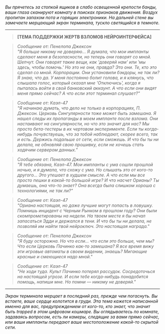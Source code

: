 _Вы прячетесь за стопкой ящиков в слабо освещенной крепости банды, ваши глаза сканируют комнату в поисках признаков движения. Воздух пропитан запахом пота и горящих электроники. На дальней стене вы замечаете мерцающий экран терминала, тускло светящийся в темноте._

---

> **[ТЕМА ПОДДЕРЖКИ ЖЕРТВ ВЗЛОМОВ НЕЙРОИНТЕРФЕЙСА]**

> _Сообщение от: Пенелопа Джексон_  
> _"Я больше никому не доверяю... Я думала, что мои импланты сделают меня в безопасности, но теперь они говорят со мной. Шепчут. Они говорят такие вещи, как 'доверяй нам' или 'мы здесь, чтобы помочь.' Но это не они, правда? Это они. Те, кто это сделал со мной. Корпорации. Они установили бэкдоры, не так ли? Я знаю, что да. У меня постоянно болит голова, и я клянусь, что слышала голос, который сказал мне 'Отключись', когда я пыталась войти в свой банковский аккаунт. А что если они видят меня прямо сейчас? А что если этот терминал слушает?"_

> _Сообщение от: Каэл-47_  
> _"Я начинаю думать, что дело не только в корпорациях, П. Джексон. Церковь Сингулярности тоже может быть замешана. Я нашел следы их пропаганды в моем импланте после взлома. Они настаивают на сингулярности, но что это значит для нас? Мы просто бета-тестеры в их чертовом эксперименте. Если ты когда-нибудь почувствуешь, что за тобой наблюдают, скорее всего, так и есть. Держись подальше от сети, если сможешь. И что бы ты ни делала, не обновляй свою прошивку, если не хочешь стать ходячим сервером данных."_

> _Сообщение от: Пенелопа Джексон_  
> _"Я тебе обязана, Каэл-47. Мои импланты с ума сошли прошлой ночью, и я думала, что схожу с ума. Но слышать это от кого-то другого... Это утешает в худшем смысле. А что если мы все просто пешки в какой-то большой игре? И что насчет Орианы? Ты думаешь, она что-то знает? Она всегда была слишком хороша с технологиями, не так ли?"_

> _Сообщение от: Каэл-47_  
> _"Ориана настоящая, но даже лучшие могут попасть в ловушку. Помнишь инцидент с Черным Рынком в прошлом году? Они были скомпрометированы на недели. На твоем месте я бы начал запасаться Эдди и держался в тени. И что бы ты ни делала, не позволяй им найти твой нейроключ. Это настоящая награда."_

> _Сообщение от: Пенелопа Джексон_  
> _"Я буду осторожна. Но что если... что если это больше, чем мы? Что если Церковь Пачинко как-то замешана? Я все время вижу эти игровые автоматы в своем видении, знаешь? Мигающие красные и смеющиеся надо мной."_

> _Сообщение от: Каэл-47_  
> _"Не ходи туда. Культ Пачинко потерял рассудок. Сосредоточься на настоящей угрозе. И если тебе когда-нибудь понадобится помощь, напиши мне. Но помни — никому не доверяй."_

---

_Экран терминала мерцает в последний раз, прежде чем погаснуть. Вы встаете, ваше сердце колотится в груди. Эта тема кажется написанной именно для вас, предупреждением от кого-то, кто знает, что значит быть trapped в этом цифровом кошмаре. Вы оглядываетесь по комнате, задаваясь вопросом, есть ли камеры, следящие за вами прямо сейчас, или ваши импланты передают ваше местоположение какой-то скрытой сети._
